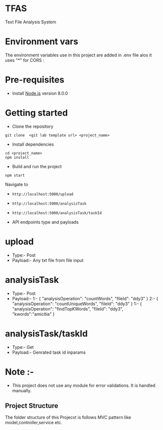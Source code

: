 # TFAS
Text File Analysis System


# Environment vars
The environment variables use in this project are added in .env file alos it uses "*" for CORS :



# Pre-requisites
- Install [Node.js](https://nodejs.org/en/) version 8.0.0


# Getting started
- Clone the repository
```
git clone  <git lab template url> <project_name>
```
- Install dependencies
```
cd <project_name>
npm install
```
- Build and run the project
```
npm start
```
  Navigate to
  - `http://localhost:5000/upload`
  - `http://localhost:5000/analysisTask`
  - `http://localhost:5000/analysisTask/taskId`

- API endpoints type and payloads
 # upload
 - Type:- Post
 - Payload:- Any txt file from file input

  # analysisTask
 - Type:- Post
 - Payload:- 
 1:- {
    "analysisOperation": "countWords",
    "fileId": "ddy3"
}
 2:- {
    "analysisOperation": "countUniqueWords",
    "fileId": "ddy3"
}
 1:- {
    "analysisOperation": "findTopKWords",
    "fileId": "ddy3",
    "kwords":"amicitia"
}

  # analysisTask/taskId
 - Type:- Get
 - Payload:- Genrated task id inparams

# Note :-
- This project does not use any module for error validations. It is handled manually.


## Project Structure
The folder structure of this Projecxt is follows MVC pattern like model,controller,service etc.



